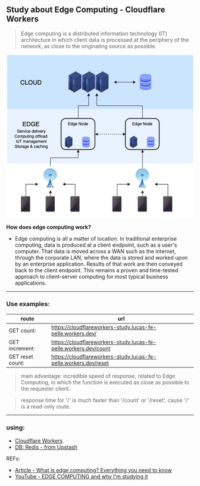 ## Study about Edge Computing - Cloudflare Workers
<p align="center">

> Edge computing is a distributed information technology (IT) architecture in which client data is processed at the periphery of the network, as close to the originating source as possible.

![](public/edge_computing_diagram.png)

</p>

**How does edge computing work?** <br>
* Edge computing is all a matter of location. In traditional enterprise computing, data is produced at a client endpoint, such as a user's computer. That data is moved across a WAN such as the internet, through the corporate LAN, where the data is stored and worked upon by an enterprise application. Results of that work are then conveyed back to the client endpoint. This remains a proven and time-tested approach to client-server computing for most typical business applications.

___ 
### Use examples: 
|route           | url                                                              |
|---             | ---                                                              |
|GET count:      | https://cloudflareworkers-study.lucas-fe-pelle.workers.dev/      |
|GET increment:  | https://cloudflareworkers-study.lucas-fe-pelle.workers.dev/count |
|GET reset count:| https://cloudflareworkers-study.lucas-fe-pelle.workers.dev/reset |

> main advantage: incredible speed of response, related to Edge Computing, in which the function is executed as close as possible to the requester client.

> response time for '/' is much faster than '/count' or '/reset', cause '/' is a read-only route.

---
### using:
* [Cloudflare Workers](https://workers.cloudflare.com)
* [DB: Redis - from Upstash](https://upstash.com/)



REFs:
* [Article - What is edge computing? Everything you need to know](https://www.techtarget.com/searchdatacenter/definition/edge-computing)
* [YouTube - EDGE COMPUTING and why I'm studying it](https://www.youtube.com/watch?v=dcFoLL8Po_o)
